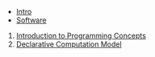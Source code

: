 - [Intro](README.md)
- [Software](Software.md)

1. [Introduction to Programming Concepts](1-Introduction-to-Programming-Concepts.md)
2. [Declarative Computation Model](2-Declarative-Computation-Model.md)